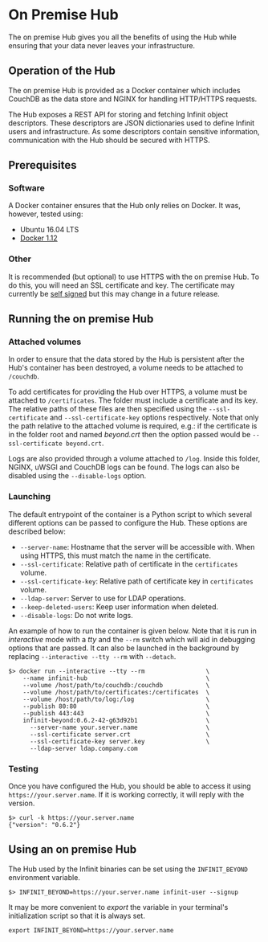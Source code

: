 On Premise Hub
==============

The on premise Hub gives you all the benefits of using the Hub while ensuring that your data never leaves your infrastructure.

Operation of the Hub
--------------------

The on premise Hub is provided as a Docker container which includes CouchDB as the data store and NGINX for handling HTTP/HTTPS requests.

The Hub exposes a REST API for storing and fetching Infinit object descriptors. These descriptors are JSON dictionaries used to define Infinit users and infrastructure. As some descriptors contain sensitive information, communication with the Hub should be secured with HTTPS.

Prerequisites
-------------

### Software ###

A Docker container ensures that the Hub only relies on Docker. It was, however, tested using:

- Ubuntu 16.04 LTS
- [Docker 1.12](https://docs.docker.com/engine/installation/linux/ubuntulinux/)

### Other ###

It is recommended (but optional) to use HTTPS with the on premise Hub. To do this, you will need an SSL certificate and key. The certificate may currently be [self signed](http://www.akadia.com/services/ssh_test_certificate.html) but this may change in a future release.

Running the on premise Hub
--------------------------

### Attached volumes ###

In order to ensure that the data stored by the Hub is persistent after the Hub's container has been destroyed, a volume needs to be attached to `/couchdb`.

To add certificates for providing the Hub over HTTPS, a volume must be attached to `/certificates`. The folder must include a certificate and its key. The relative paths of these files are then specified using the `--ssl-certificate` and `--ssl-certificate-key` options respectively. Note that only the path relative to the attached volume is required, e.g.: if the certificate is in the folder root and named *beyond.crt* then the option passed would be `--ssl-certificate beyond.crt`.

Logs are also provided through a volume attached to `/log`. Inside this folder, NGINX, uWSGI and CouchDB logs can be found. The logs can also be disabled using the `--disable-logs` option.

### Launching ###

The default entrypoint of the container is a Python script to which several different options can be passed to configure the Hub. These options are described below:

- `--server-name`: Hostname that the server will be accessible with. When using HTTPS, this must match the name in the certificate.
- `--ssl-certificate`: Relative path of certificate in the `certificates` volume.
- `--ssl-certificate-key`: Relative path of certificate key in `certificates` volume.
- `--ldap-server`: Server to use for LDAP operations.
- `--keep-deleted-users`: Keep user information when deleted.
- `--disable-logs`: Do not write logs.

An example of how to run the container is given below. Note that it is run in *interactive* mode with a *tty* and the `--rm` switch which will aid in debugging options that are passed. It can also be launched in the background by replacing `--interactive --tty --rm` with `--detach`.

```
$> docker run --interactive --tty --rm                 \
    --name infinit-hub                                 \
    --volume /host/path/to/couchdb:/couchdb            \
    --volume /host/path/to/certificates:/certificates  \
    --volume /host/path/to/log:/log                    \
    --publish 80:80                                    \
    --publish 443:443                                  \
    infinit-beyond:0.6.2-42-g63d92b1                   \
      --server-name your.server.name                   \
      --ssl-certificate server.crt                     \
      --ssl-certificate-key server.key                 \
      --ldap-server ldap.company.com
```

### Testing ###

Once you have configured the Hub, you should be able to access it using `https://your.server.name`. If it is working correctly, it will reply with the version.

```
$> curl -k https://your.server.name
{"version": "0.6.2"}
```

Using an on premise Hub
-----------------------

The Hub used by the Infinit binaries can be set using the `INFINIT_BEYOND` environment variable.

```
$> INFINIT_BEYOND=https://your.server.name infinit-user --signup
```

It may be more convenient to *export* the variable in your terminal's initialization script so that it is always set.

```
export INFINIT_BEYOND=https://your.server.name
```
